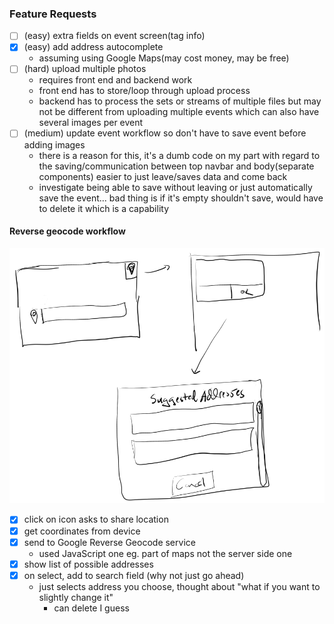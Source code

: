 ### Feature Requests
- [ ] (easy) extra fields on event screen(tag info)
- [x] (easy) add address autocomplete
  - assuming using Google Maps(may cost money, may be free)
- [ ] (hard) upload multiple photos
  - requires front end and backend work
  - front end has to store/loop through upload process
  - backend has to process the sets or streams of multiple files
    but may not be different from uploading multiple events which can also have several images per event
- [ ] (medium) update event workflow so don't have to save event before adding images
  - there is a reason for this, it's a dumb code on my part with regard to the saving/communication between top navbar and body(separate components)
    easier to just leave/saves data and come back
  - investigate being able to save without leaving or just automatically save the event... bad thing is if it's empty shouldn't save,
    would have to delete it which is a capability

#### Reverse geocode workflow
![concept](./reverse-geocode-concept.PNG)
- [x] click on icon asks to share location
- [x] get coordinates from device
- [x] send to Google Reverse Geocode service
  - used JavaScript one eg. part of maps not the server side one
- [x] show list of possible addresses
- [x] on select, add to search field (why not just go ahead)
  - just selects address you choose, thought about "what if you want to slightly change it"
    - can delete I guess